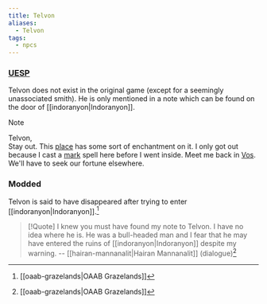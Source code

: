 ```yaml
---
title: Telvon
aliases:
  - Telvon
tags:
  - npcs
---
```

### [UESP](https://en.uesp.net/wiki/Morrowind:Note_to_Telvon)
Telvon does not exist in the original game (except for a seemingly unassociated smith). He is only mentioned in a note which can be found on the door of [[indoranyon|Indoranyon]].

> [!Note]
> Telvon,  
> Stay out. This [place](https://en.uesp.net/wiki/Morrowind:Indoranyon "Morrowind:Indoranyon") has some sort of enchantment on it. I only got out because I cast a [mark](https://en.uesp.net/wiki/Morrowind:Mark "Morrowind:Mark") spell here before I went inside. Meet me back in [Vos](https://en.uesp.net/wiki/Morrowind:Vos "Morrowind:Vos"). We'll have to seek our fortune elsewhere.
### Modded
Telvon is said to have disappeared after trying to enter [[indoranyon|Indoranyon]].[^1]

>[!Quote]
>  I knew you must have found my note to Telvon. I have no idea where he is. He was a bull-headed man and I fear that he may have entered the ruins of [[indoranyon|Indoranyon]] despite my warning.
>  -- [[hairan-mannanalit|Hairan Mannanalit]] (dialogue)[^1]

[^1]: [[oaab-grazelands|OAAB Grazelands]]